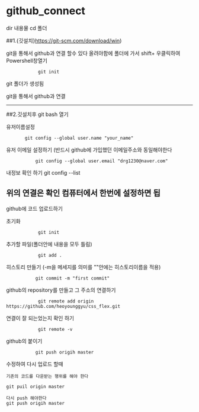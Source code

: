 # github_connect

dir 내용물
cd 폴더


##1.{깃설치}https://git-scm.com/download/win)

git을 통해서 github과 연결 할수 있다
올려야함에 폴더에 가서 shift+ 우클릭하여  Powershell창열기

                git init

git 폴더가 생성됨

git을 통해서 github과 연결 


---------------------------------------------------

##2.깃설치후 git bash 열기

유저이름설정

           git config --global user.name "your_name"
        
유저 이메일 설정하기 (반드시 github에 가입했던 이메일주소와 동일해야한다

               git config --global user.email "drg1230@naver.com"


내정보 확인 하기
                git config --list

위의 연결은 확인 컴퓨터에서 한번에 설정하면 됩
---------------------------------------------------

github에 코드 업로드하기

초기화

                git init

추가할 파일(폴더안에 내용을 모두 틀림)

                git add .

히스토리 만들기 (-m을 메세지를 의미를 ""안에는 히스토리이름을 적용)

               git commit -m "first commit"  


github의 repository를 만들고 그 주소의 연결하기

                git remote add origin https://github.com/heoyounggyu/css_flex.git
                
 연결이 잘 되는었는지 확인 하기
 
                git remote -v
          
 github의 붙이기
 
               git push origih master
               
 수정하여 다시 업로드 할때
 
    기존의 코드를 다운받는 행위를 해야 한다
    
    git puil origin master
    
    다시 push 해야한다
    git push origih master
      
